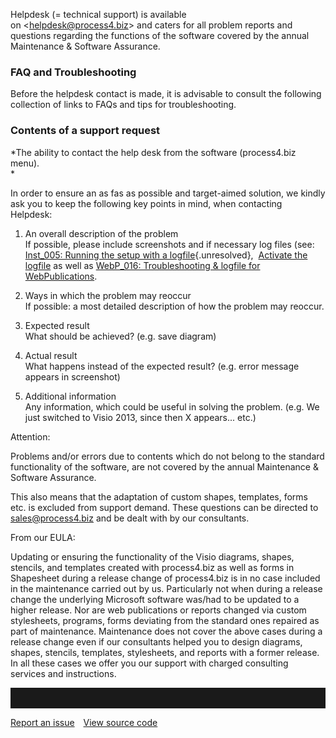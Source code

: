 Helpdesk (= technical support) is available
on \<helpdesk@process4.biz\> and caters for all problem reports and
questions regarding the functions of the software covered by the annual
Maintenance & Software Assurance.

### FAQ and Troubleshooting

Before the helpdesk contact is made, it is advisable to consult the
following collection of links to FAQs and tips for troubleshooting.

### Contents of a support request

*The ability to contact the help desk from the software (process4.biz
menu).  
*

In order to ensure an as fas as possible and target-aimed solution, we
kindly ask you to keep the following key points in mind, when contacting
Helpdesk:

1.  An overall description of the problem  
    If possible, please include screenshots and if necessary log files
    (see: [Inst\_005: Running the setup with a logfile](#){.unresolved},
     [Activate the logfile](http://help.process4.biz/confluence/display/DOCEN/Client+Settings#ClientSettings-Activatethelogfile)
    as well as [WebP\_016: Troubleshooting & logfile for WebPublications](#).  
      
2.  Ways in which the problem may reoccur  
    If possible: a most detailed description of how the problem may
    reoccur.  
      
3.  Expected result  
    What should be achieved? (e.g. save diagram)  
      
4.  Actual result  
    What happens instead of the expected result? (e.g. error message
    appears in screenshot)  
      
5.  Additional information  
    Any information, which could be useful in solving the problem. (e.g.
    We just switched to Visio 2013, since then X appears... etc.)  
      

Attention:

Problems and/or errors due to contents which do not belong to the
standard functionality of the software, are not covered by the annual
Maintenance & Software Assurance.

This also means that the adaptation of custom shapes, templates, forms
etc. is excluded from support demand. These questions can be directed to
<sales@process4.biz> and be dealt with by our consultants.

From our EULA:

Updating or ensuring the functionality of the Visio diagrams, shapes,
stencils, and templates created with process4.biz as well as forms in
Shapesheet during a release change of process4.biz is in no case
included in the maintenance carried out by us. Particularly not when
during a release change the underlying Microsoft software was/had to be
updated to a higher release. Nor are web publications or reports changed
via custom stylesheets, programs, forms deviating from the standard ones
repaired as part of maintenance. Maintenance does not cover the above
cases during a release change even if our consultants helped you to
design diagrams, shapes, stencils, templates, stylesheets, and reports
with a former release. In all these cases we offer you our support with
charged consulting services and instructions.

<hr style="padding-top:2rem" />
<a href="https://github.com/process4/docs/issues" target="_blank" class="bgw btn btn-primary btn-lg shadow-sm">Report an issue</a>
<a href="https://github.com/process4/docs" target="_blank" class="bgw btn btn-primary btn-lg shadow-sm" style="margin-left:10px;">View source code</a>